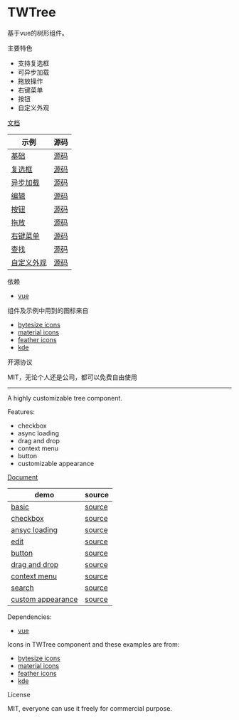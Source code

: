 # TWTree

基于vue的树形组件。

主要特色
*  支持复选框
*  可异步加载
*  拖放操作
*  右键菜单
*  按钮
*  自定义外观

[文档](https://github.com/TinyWisp/twtree/wiki/%E4%B8%AD%E6%96%87%E6%96%87%E6%A1%A3)

 
 示例 | 源码
 --- | ---
 [基础](https://tinywisp.github.io/twtree/#/example/basic) | [源码](https://github.com/TinyWisp/twtree/blob/master/src/views/BasicExample.vue)
 [复选框](https://tinywisp.github.io/twtree/#/example/checkbox) | [源码](https://github.com/TinyWisp/twtree/blob/master/src/views/CheckboxExample.vue)
 [异步加载](https://tinywisp.github.io/twtree/#/example/async) | [源码](https://github.com/TinyWisp/twtree/blob/master/src/views/AsyncExample.vue)
 [编辑](https://tinywisp.github.io/twtree/#/example/edit) | [源码](https://github.com/TinyWisp/twtree/blob/master/src/views/EditExample.vue)
 [按钮](https://tinywisp.github.io/twtree/#/example/button) | [源码](https://github.com/TinyWisp/twtree/blob/master/src/views/ButtonExample.vue)
 [拖放](https://tinywisp.github.io/twtree/#/example/drag-and-drop) | [源码](https://github.com/TinyWisp/twtree/blob/master/src/views/DragAndDropExample.vue)
 [右键菜单](https://tinywisp.github.io/twtree/#/example/contextmenu) | [源码](https://github.com/TinyWisp/twtree/blob/master/src/views/ContextMenuExample.vue)
 [查找](https://tinywisp.github.io/twtree/#/example/search) | [源码](https://github.com/TinyWisp/twtree/blob/master/src/views/SearchExample.vue)
 [自定义外观](https://tinywisp.github.io/twtree/#/example/custom-appearance) | [源码](https://github.com/TinyWisp/twtree/blob/master/src/views/CustomAppearanceExample.vue)


 依赖
 *  [vue](https://vuejs.org/)
 
 组件及示例中用到的图标来自
 *  [bytesize icons](https://github.com/danklammer/bytesize-icons)
 *  [material icons](https://github.com/danklammer/bytesize-icons)
 *  [feather icons](https://feathericons.com/)
 *  [kde](https://kde.org/)
 
 开源协议

 MIT，无论个人还是公司，都可以免费自由使用
 
 ---
 
 A highly customizable tree component.

Features:
*  checkbox
*  async loading
*  drag and drop
*  context menu
*  button
*  customizable appearance

 
 [Document](https://github.com/TinyWisp/twtree/wiki/English-Document)

 demo | source
 --- | ---
 [basic](https://tinywisp.github.io/twtree/#/example/basic) | [source](https://github.com/TinyWisp/twtree/blob/master/src/views/BasicExample.vue)
 [checkbox](https://tinywisp.github.io/twtree/#/example/checkbox) | [source](https://github.com/TinyWisp/twtree/blob/master/src/views/CheckboxExample.vue)
 [ansyc loading](https://tinywisp.github.io/twtree/#/example/async) | [source](https://github.com/TinyWisp/twtree/blob/master/src/views/AsyncExample.vue)
 [edit](https://tinywisp.github.io/twtree/#/example/edit) | [source](https://github.com/TinyWisp/twtree/blob/master/src/views/EditExample.vue)
 [button](https://tinywisp.github.io/twtree/#/example/button) | [source](https://github.com/TinyWisp/twtree/blob/master/src/views/ButtonExample.vue)
 [drag and drop](https://tinywisp.github.io/twtree/#/example/drag-and-drop) | [source](https://github.com/TinyWisp/twtree/blob/master/src/views/DragAndDropExample.vue)
 [context menu](https://tinywisp.github.io/twtree/#/example/contextmenu) | [source](https://github.com/TinyWisp/twtree/blob/master/src/views/ContextMenuExample.vue)
 [search](https://tinywisp.github.io/twtree/#/example/search) | [source](https://github.com/TinyWisp/twtree/blob/master/src/views/SearchExample.vue)
 [custom appearance](https://tinywisp.github.io/twtree/#/example/custom-appearance) | [source](https://github.com/TinyWisp/twtree/blob/master/src/views/CustomAppearanceExample.vue)
 
Dependencies:
*  [vue](https://vuejs.org/)

Icons in TWTree component and these examples are from:
 *  [bytesize icons](https://github.com/danklammer/bytesize-icons)
 *  [material icons](https://github.com/danklammer/bytesize-icons)
 *  [feather icons](https://feathericons.com/)
 *  [kde](https://kde.org/)
 
License

MIT, everyone can use it freely for commercial purpose.
 
